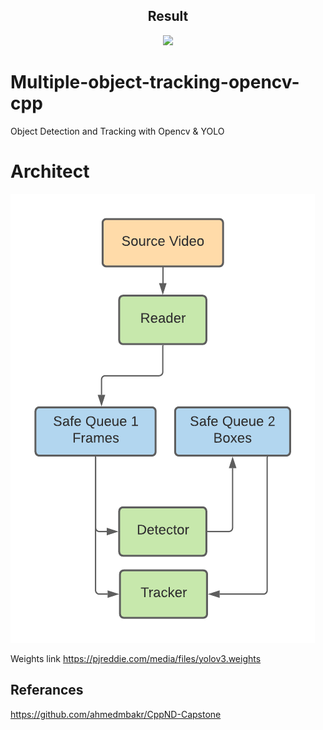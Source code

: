 
<center><h2> Result </h2> </center>

<p align="center">
  <a href="https://youtu.be/IwughDPVtmo"><img src="result.gif" /><a>
</p>


# Multiple-object-tracking-opencv-cpp
Object Detection and Tracking with Opencv &amp; YOLO

# Architect 

[image1]: ./architect.png "Architect"
![alt text][image1]

Weights link
https://pjreddie.com/media/files/yolov3.weights


## Referances
https://github.com/ahmedmbakr/CppND-Capstone
